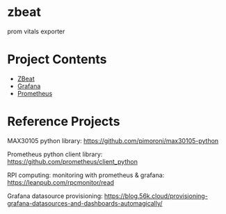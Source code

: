# zbeat
prom vitals exporter

# Project Contents

* [ZBeat](./app/README.md)
* [Grafana](./grafana/README.md)
* [Prometheus](./promtheus/README.md)

# Reference Projects

MAX30105 python library: https://github.com/pimoroni/max30105-python

Prometheus python client library: https://github.com/prometheus/client_python

RPI computing: monitoring with prometheus & grafana: https://leanpub.com/rpcmonitor/read

Grafana datasource provisioning: https://blog.56k.cloud/provisioning-grafana-datasources-and-dashboards-automagically/
